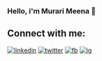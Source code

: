 ### Hello, i'm Murari Meena 👋

<!--
**murarimeena/murarimeena** is a ✨ _special_ ✨ repository because its `README.md` (this file) appears on your GitHub profile.

Here are some ideas to get you started:

- 🔭 I’m currently working on ...
- 🌱 I’m currently learning ...
- 👯 I’m looking to collaborate on ...
- 🤔 I’m looking for help with ...
- 💬 Ask me about ...
- 📫 How to reach me: ...
- 😄 Pronouns: ...
- ⚡ Fun fact: I spent almost 5 hours listening punjabi songs everyday.
-->


## Connect with me:
[![linkedin](https://img.shields.io/badge/LinkedIn-0077B5?style=flat&logo=linkedin&logoColor=white)][linkedin]
[![twitter](https://img.shields.io/badge/Twitter-1DA1F2?style=flat&logo=twitter&logoColor=white)][twitter]
[![fb](https://img.shields.io/badge/Facebook-1877F2?style=flat&logo=facebook&logoColor=white)][fb]
[![ig](https://img.shields.io/badge/Instagram-E4405F?style=flat&logo=instagram&logoColor=white)][ig]

[linkedin]: https://www.linkedin.com/in/murarimeena/
[twitter]: https://twitter.com/murarimeenaji
[ig]: https://www.instagram.com/murarimeenaji/
[fb]: https://www.facebook.com/murarimeenaji/


